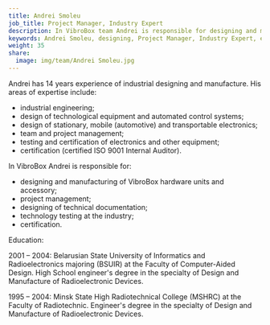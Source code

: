 ```yaml
---
title: Andrei Smoleu
job_title: Project Manager, Industry Expert
description: In VibroBox team Andrei is responsible for designing and manufacturing of VibroBox hardware units and accessory, project management, technology testing and certification.
keywords: Andrei Smoleu, designing, Project Manager, Industry Expert, engineering, electronics, project management, industry, technology, certification
weight: 35
share:
  image: img/team/Andrei Smoleu.jpg
---
```

Andrei has 14 years experience of industrial designing and manufacture. His areas of expertise include:

* industrial engineering;
* design of technological equipment and automated control systems;
* design of stationary, mobile (automotive) and transportable electronics;
* team and project management;
* testing and certification of electronics and other equipment;
* certification (certified ISO 9001 Internal Auditor).

In VibroBox Andrei is responsible for:

* designing and manufacturing of VibroBox hardware units and accessory;
* project management;
* designing of technical documentation;
* technology testing at the industry;
* certification.

Education:

2001 – 2004:
Belarusian State University of Informatics and Radioelectronics majoring (BSUIR) at the Faculty of Computer-Aided Design.
High School engineer's degree in the specialty of Design and Manufacture of Radioelectronic Devices.

1995 – 2004:
Minsk State High Radiotechnical College (MSHRC) at the Faculty of Radiotechnic.
Engineer's degree in the specialty of Design and Manufacture of Radioelectronic Devices.

